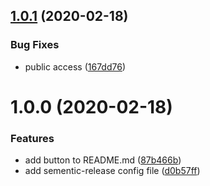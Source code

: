 ## [1.0.1](https://github.com/goraxe/generator-semantic-release/compare/v1.0.0...v1.0.1) (2020-02-18)


### Bug Fixes

* public access ([167dd76](https://github.com/goraxe/generator-semantic-release/commit/167dd7668c7b1774fea4c79494262dc2d8c9360a))

# 1.0.0 (2020-02-18)


### Features

* add button to README.md ([87b466b](https://github.com/goraxe/generator-semantic-release/commit/87b466b98593714e961506e123e804969e475610))
* add sementic-release config file ([d0b57ff](https://github.com/goraxe/generator-semantic-release/commit/d0b57ffa53791562740a4f96d6755b893ff503e7))
